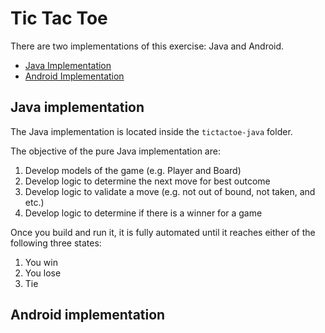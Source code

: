 Tic Tac Toe
===========
There are two implementations of this exercise: Java and Android.

* [Java Implementation](#java-implementation)
* [Android Implementation](#android-implementation)

## Java implementation
The Java implementation is located inside the `tictactoe-java` folder.

The objective of the pure Java implementation are:
1. Develop models of the game (e.g. Player and Board)
2. Develop logic to determine the next move for best outcome
3. Develop logic to validate a move (e.g. not out of bound, not taken, and etc.)
4. Develop logic to determine if there is a winner for a game

Once you build and run it, it is fully automated until it reaches either of the following three states: 
1. You win 
2. You lose
3. Tie



## Android implementation